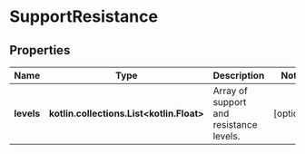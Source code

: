 
# SupportResistance

## Properties
Name | Type | Description | Notes
------------ | ------------- | ------------- | -------------
**levels** | **kotlin.collections.List&lt;kotlin.Float&gt;** | Array of support and resistance levels. |  [optional]



